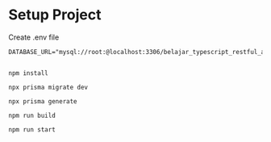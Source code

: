 # Setup Project

Create .env file

```
DATABASE_URL="mysql://root:@localhost:3306/belajar_typescript_restful_api"
```

```shell

npm install

npx prisma migrate dev

npx prisma generate

npm run build

npm run start

```